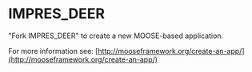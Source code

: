 IMPRES_DEER
=====

"Fork IMPRES_DEER" to create a new MOOSE-based application.

For more information see: [http://mooseframework.org/create-an-app/](http://mooseframework.org/create-an-app/)
